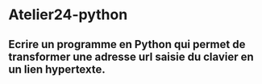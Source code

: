 # Atelier24-python
## Ecrire un programme en Python qui permet de transformer une adresse url saisie du clavier en un lien hypertexte.
